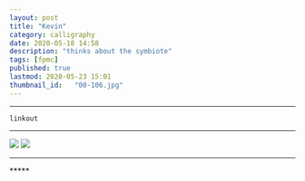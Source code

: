 ```yaml
---
layout: post
title: "Kevin"
category: calligraphy
date: 2020-05-18 14:58
description: "thinks about the symbiote"
tags: [fpmc]
published: true
lastmod: 2020-05-23 15:01
thumbnail_id:	"00-106.jpg"
---
```


*****

`linkout`

*****

<img src="{{ site.url }}/assets/img/ca33.jpg" />

<img src="{{ site.url }}/assets/img/ca34.jpg" />

*****
<div class="fpmc-nav">


</div>
*****
